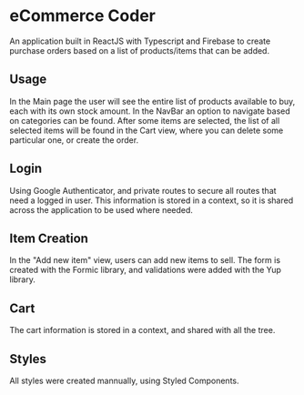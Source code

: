 # eCommerce Coder

An application built in ReactJS with Typescript and Firebase to create purchase orders based on a list of products/items that can be added.

## Usage
In the Main page the user will see the entire list of products available to buy, each with its own stock amount. In the NavBar an option to navigate based on categories can be found. After some items are selected, the list of all selected items will be found in the Cart view, where you can delete some particular one, or create the order. 

## Login
Using Google Authenticator, and private routes to secure all routes that need a logged in user. This information is stored in a context, so it is shared across the application to be used where needed.

## Item Creation
In the "Add new item" view, users can add new items to sell. The form is created with the Formic library, and validations were added with the Yup library.

## Cart
The cart information is stored in a context, and shared with all the tree. 

## Styles
All styles were created mannually, using Styled Components.
